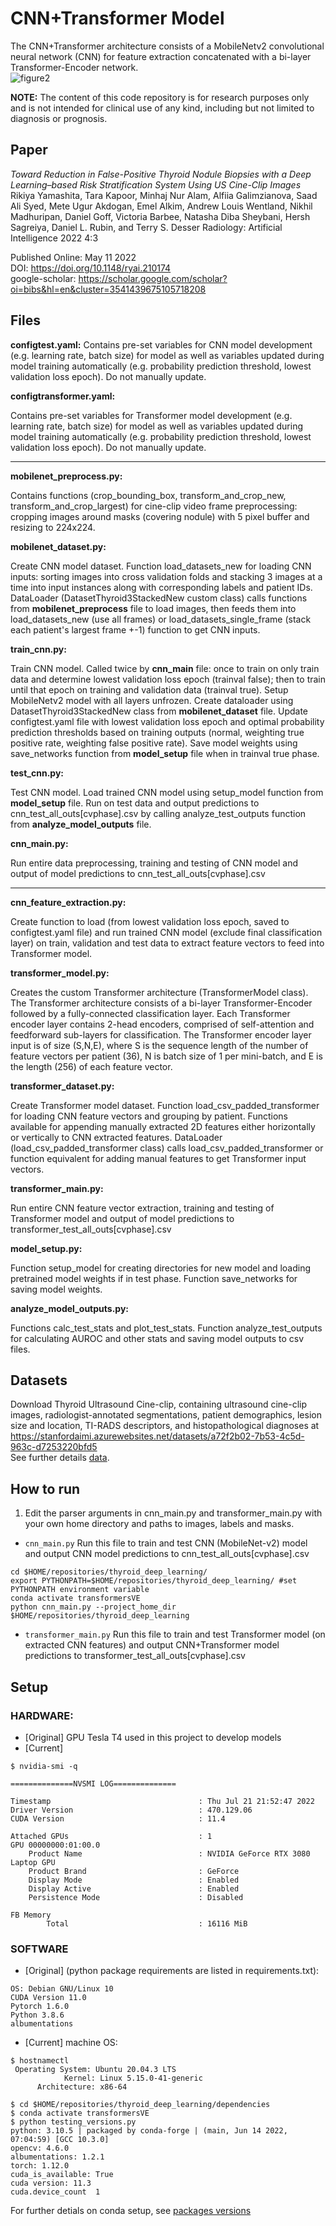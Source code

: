 # CNN+Transformer Model
The CNN+Transformer architecture consists of a MobileNetv2 convolutional neural network (CNN) for feature extraction concatenated with a bi-layer Transformer-Encoder network.  
![figure2](https://user-images.githubusercontent.com/44348827/120879105-f825bb80-c575-11eb-935d-330fbcb9f16a.png)

**NOTE:** The content of this code repository is for research purposes only and is not intended for clinical use of any kind, including but not limited to diagnosis or prognosis.

## Paper
_Toward Reduction in False-Positive Thyroid Nodule Biopsies with a Deep Learning–based Risk Stratification System Using US Cine-Clip Images_
Rikiya Yamashita, Tara Kapoor, Minhaj Nur Alam, Alfiia Galimzianova, Saad Ali Syed, Mete Ugur Akdogan, Emel Alkim, Andrew Louis Wentland, Nikhil Madhuripan, Daniel Goff, Victoria Barbee, Natasha Diba Sheybani, Hersh Sagreiya, Daniel L. Rubin, and Terry S. Desser
Radiology: Artificial Intelligence 2022 4:3   

Published Online: May 11 2022  
DOI: https://doi.org/10.1148/ryai.210174  
google-scholar: https://scholar.google.com/scholar?oi=bibs&hl=en&cluster=3541439675105718208 

## Files

**configtest.yaml:**
Contains pre-set variables for CNN model development (e.g. learning rate, batch size) for model as well as variables updated during model training automatically (e.g. probability prediction threshold, lowest validation loss epoch). Do not manually update.

**configtransformer.yaml:**

Contains pre-set variables for Transformer model development (e.g. learning rate, batch size) for model as well as variables updated during model training automatically (e.g. probability prediction threshold, lowest validation loss epoch). Do not manually update.

--------
**mobilenet_preprocess.py:**

Contains functions (crop_bounding_box, transform_and_crop_new, transform_and_crop_largest) for cine-clip video frame preprocessing: cropping images around masks (covering nodule) with 5 pixel buffer and resizing to 224x224.

**mobilenet_dataset.py:**

Create CNN model dataset. Function load_datasets_new for loading CNN inputs: sorting images into cross validation folds and stacking 3 images at a time into input instances along with corresponding labels and patient IDs.
DataLoader (DatasetThyroid3StackedNew custom class) calls functions from **mobilenet_preprocess** file to load images, then feeds them into load_datasets_new (use all frames) or load_datasets_single_frame (stack each patient's largest frame +-1) function to get CNN inputs.

**train_cnn.py:**

Train CNN model. Called twice by **cnn_main** file: once to train on only train data and determine lowest validation loss epoch (trainval false); then to train until that epoch on training and validation data (trainval true).
Setup MobileNetv2 model with all layers unfrozen.
Create dataloader using DatasetThyroid3StackedNew class from **mobilenet_dataset** file.
Update configtest.yaml file with lowest validation loss epoch and optimal probability prediction thresholds based on training outputs (normal, weighting true positive rate, weighting false positive rate).
Save model weights using save_networks function from **model_setup** file when in trainval true phase.

**test_cnn.py:**

Test CNN model.
Load trained CNN model using setup_model function from **model_setup** file.
Run on test data and output predictions to cnn_test_all_outs[cvphase].csv by calling analyze_test_outputs function from **analyze_model_outputs** file.

**cnn_main.py:**

Run entire data preprocessing, training and testing of CNN model and output of model predictions to cnn_test_all_outs[cvphase].csv


--------

**cnn_feature_extraction.py:**

Create function to load (from lowest validation loss epoch, saved to configtest.yaml file) and run trained CNN model (exclude final classification layer) on train, validation and test data to extract feature vectors to feed into Transformer model. 

**transformer_model.py:**

Creates the custom Transformer architecture (TransformerModel class). The Transformer architecture consists of a bi-layer Transformer-Encoder followed by a fully-connected classification layer. Each Transformer encoder layer contains 2-head encoders, comprised of self-attention and feedforward sub-layers for classification. The Transformer encoder layer input is of size (S,N,E), where S is the sequence length of the number of feature vectors per patient (36), N is batch size of 1 per mini-batch, and E is the length (256) of each feature vector.

**transformer_dataset.py:**

Create Transformer model dataset. Function load_csv_padded_transformer for loading CNN feature vectors and grouping by patient. Functions available for appending manually extracted 2D features either horizontally or vertically to CNN extracted features.
DataLoader (load_csv_padded_transformer class) calls load_csv_padded_transformer or function equivalent for adding manual features to get Transformer input vectors.

**transformer_main.py:**

Run entire CNN feature vector extraction, training and testing of Transformer model and output of model predictions to transformer_test_all_outs[cvphase].csv

**model_setup.py:**

Function setup_model for creating directories for new model and loading pretrained model weights if in test phase.
Function save_networks for saving model weights.

**analyze_model_outputs.py:**

Functions calc_test_stats and plot_test_stats.
Function analyze_test_outputs for calculating AUROC and other stats and saving model outputs to csv files.

## Datasets
Download Thyroid Ultrasound Cine-clip, containing ultrasound cine-clip images, radiologist-annotated segmentations, patient demographics, lesion size and location, TI-RADS descriptors, and histopathological diagnoses at https://stanfordaimi.azurewebsites.net/datasets/a72f2b02-7b53-4c5d-963c-d7253220bfd5   
See further details [data](data).

## How to run
1. Edit the parser arguments in cnn_main.py and transformer_main.py with your own home directory and paths to images, labels and masks.

* `cnn_main.py`
Run this file to train and test CNN (MobileNet-v2) model and output CNN model predictions to cnn_test_all_outs[cvphase].csv
```
cd $HOME/repositories/thyroid_deep_learning/
export PYTHONPATH=$HOME/repositories/thyroid_deep_learning/ #set PYTHONPATH environment variable
conda activate transformersVE
python cnn_main.py --project_home_dir $HOME/repositories/thyroid_deep_learning
```

* `transformer_main.py` 
Run this file to train and test Transformer model (on extracted CNN features) and output CNN+Transformer model predictions to transformer_test_all_outs[cvphase].csv

## Setup

### HARDWARE:
* [Original] GPU Tesla T4 used in this project to develop models
* [Current]
```
$ nvidia-smi -q

==============NVSMI LOG==============

Timestamp                                 : Thu Jul 21 21:52:47 2022
Driver Version                            : 470.129.06
CUDA Version                              : 11.4

Attached GPUs                             : 1
GPU 00000000:01:00.0
    Product Name                          : NVIDIA GeForce RTX 3080 Laptop GPU
    Product Brand                         : GeForce
    Display Mode                          : Enabled
    Display Active                        : Enabled
    Persistence Mode                      : Disabled

FB Memory
        Total                             : 16116 MiB
``` 

### SOFTWARE
* [Original] (python package requirements are listed in requirements.txt):
```
OS: Debian GNU/Linux 10
CUDA Version 11.0
Pytorch 1.6.0
Python 3.8.6
albumentations
```

* [Current] machine OS:
```
$ hostnamectl
 Operating System: Ubuntu 20.04.3 LTS
            Kernel: Linux 5.15.0-41-generic
      Architecture: x86-64
```

```
$ cd $HOME/repositories/thyroid_deep_learning/dependencies
$ conda activate transformersVE
$ python testing_versions.py
python: 3.10.5 | packaged by conda-forge | (main, Jun 14 2022, 07:04:59) [GCC 10.3.0]
opencv: 4.6.0
albumentations: 1.2.1
torch: 1.12.0
cuda_is_available: True
cuda version: 11.3
cuda.device_count  1
```
For further detials on conda setup, see [packages versions](dependencies/)
